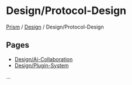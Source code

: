 # Design/Protocol-Design

<!-- prism:generate:breadcrumbs -->
[Prism](../README.md) / [Design](README.md) / Design/Protocol-Design
<!-- /prism:generate:breadcrumbs -->

## Pages

<!-- prism:generate:pages -->
- [Design/Ai-Collaboration](ai-collaboration.md)
- [Design/Plugin-System](plugin-system.md)
<!-- /prism:generate:pages -->

...

<!-- prism:metadata
---
title: Design/Protocol-Design
path: design/protocol-design.md
generator_types:
  - breadcrumbs
  - pages
---
-->

